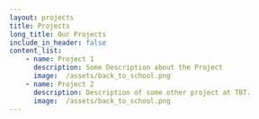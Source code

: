 ```yaml
---
layout: projects
title: Projects
long_title: Our Projects
include_in_header: false
content_list: 
    - name: Project 1
      description: Some Description about the Project
      image:  /assets/back_to_school.png
    - name: Project 2
      description: Description of some other project at TBT.
      image:  /assets/back_to_school.png
---
```


